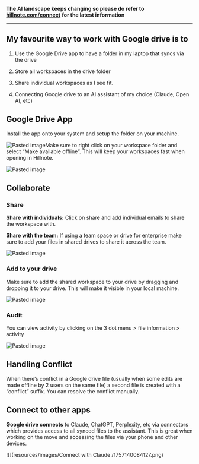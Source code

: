 **The AI landscape keeps changing so please do refer to** [**hillnote.com/connect**](https://hillnote.com/connect) **for the latest information**

* * *

## My favourite way to work with Google drive is to

1.  Use the Google Drive app to have a folder in my laptop that syncs via the drive
    
2.  Store all workspaces in the drive folder
    
3.  Share individual workspaces as I see fit.
    
4.  Connecting Google drive to an AI assistant of my choice (Claude, Open AI, etc)
    

## Google Drive App

Install the app onto your system and setup the folder on your machine.

![Pasted image](resources/images/GDrive/1757258709552.png)Make sure to right click on your workspace folder and select “Make available offline”. This will keep your workspaces fast when opening in Hillnote.

![Pasted image](resources/images/GDrive/1757258845744.png)

## Collaborate

### Share

**Share with individuals:** Click on share and add individual emails to share the workspace with.

**Share with the team:** If using a team space or drive for enterprise make sure to add your files in shared drives to share it across the team.

![Pasted image](resources/images/GDrive/1757259013449.png)

### Add to your drive

Make sure to add the shared workspace to your drive by dragging and dropping it to your drive. This will make it visible in your local machine.

![Pasted image](resources/images/GDrive/1757259119695.png)

### Audit

You can view activity by clicking on the 3 dot menu > file information > activity

![Pasted image](resources/images/GDrive/1757259170228.png)

## Handling Conflict

When there’s conflict in a Google drive file (usually when some edits are made offline by 2 users on the same file) a second file is created with a “conflict” suffix. You can resolve the conflict manually.

## Connect to other apps

**Google drive connects** to Claude, ChatGPT, Perplexity, etc via connectors which provides access to all synced files to the assistant. This is great when working on the move and accessing the files via your phone and other devices.

![](resources/images/Connect with Claude /1757140084127.png)